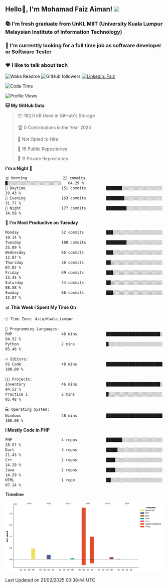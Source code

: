<h2> Hello👋, I'm Mohamad Faiz Aiman! <img src="https://media.giphy.com/media/12oufCB0MyZ1Go/giphy.gif" width="50"></h2>

### 📚 I'm fresh graduate from UnKL MIIT (University Kuala Lumpur Malaysian Institute of Information Technology)
###  🔭 I'm currently looking for a full time job as software developer or Software Tester
###  ❤️ I like to talk about tech 


![Waka Readme](https://github.com/anmol098/anmol098/workflows/Waka%20Readme/badge.svg)
![GitHub followers](https://img.shields.io/github/followers/faizaiman?label=Follow&style=social)
[![Linkedin: Faiz](https://img.shields.io/badge/-Faiz-blue?style=flat-square&logo=Linkedin&logoColor=white&link=https://www.linkedin.com/in/mohamad-faiz-aiman-623747192/)](https://www.linkedin.com/in/mohamad-faiz-aiman-623747192/)

<!--START_SECTION:waka-->
![Code Time](http://img.shields.io/badge/Code%20Time-299%20hrs%2054%20mins-blue)

![Profile Views](http://img.shields.io/badge/Profile%20Views-0-blue)

**🐱 My GitHub Data** 

> 📦 162.0 kB Used in GitHub's Storage 
 > 
> 🏆 0 Contributions in the Year 2025
 > 
> 🚫 Not Opted to Hire
 > 
> 📜 16 Public Repositories 
 > 
> 🔑 11 Private Repositories 
 > 
**I'm a Night 🦉** 

```text
🌞 Morning                22 commits          █░░░░░░░░░░░░░░░░░░░░░░░░   04.29 % 
🌆 Daytime                151 commits         ███████░░░░░░░░░░░░░░░░░░   29.43 % 
🌃 Evening                163 commits         ████████░░░░░░░░░░░░░░░░░   31.77 % 
🌙 Night                  177 commits         █████████░░░░░░░░░░░░░░░░   34.50 % 
```
📅 **I'm Most Productive on Tuesday** 

```text
Monday                   52 commits          ███░░░░░░░░░░░░░░░░░░░░░░   10.14 % 
Tuesday                  180 commits         █████████░░░░░░░░░░░░░░░░   35.09 % 
Wednesday                66 commits          ███░░░░░░░░░░░░░░░░░░░░░░   12.87 % 
Thursday                 36 commits          ██░░░░░░░░░░░░░░░░░░░░░░░   07.02 % 
Friday                   69 commits          ███░░░░░░░░░░░░░░░░░░░░░░   13.45 % 
Saturday                 44 commits          ██░░░░░░░░░░░░░░░░░░░░░░░   08.58 % 
Sunday                   66 commits          ███░░░░░░░░░░░░░░░░░░░░░░   12.87 % 
```


📊 **This Week I Spent My Time On** 

```text
🕑︎ Time Zone: Asia/Kuala_Lumpur

💬 Programming Languages: 
PHP                      46 mins             ████████████████████████░   94.52 % 
Python                   2 mins              █░░░░░░░░░░░░░░░░░░░░░░░░   05.48 % 

🔥 Editors: 
VS Code                  48 mins             █████████████████████████   100.00 % 

🐱‍💻 Projects: 
Inventory                46 mins             ████████████████████████░   94.52 % 
Practice 1               2 mins              █░░░░░░░░░░░░░░░░░░░░░░░░   05.48 % 

💻 Operating System: 
Windows                  48 mins             █████████████████████████   100.00 % 
```

**I Mostly Code in PHP** 

```text
PHP                      4 repos             ███████░░░░░░░░░░░░░░░░░░   28.57 % 
Dart                     3 repos             █████░░░░░░░░░░░░░░░░░░░░   21.43 % 
C++                      2 repos             ████░░░░░░░░░░░░░░░░░░░░░   14.29 % 
Java                     2 repos             ████░░░░░░░░░░░░░░░░░░░░░   14.29 % 
HTML                     1 repo              ██░░░░░░░░░░░░░░░░░░░░░░░   07.14 % 
```



**Timeline**

![Lines of Code chart](https://raw.githubusercontent.com/faizaiman/faizaiman/main/assets/bar_graph.png)


 Last Updated on 21/02/2025 00:38:44 UTC
<!--END_SECTION:waka-->
